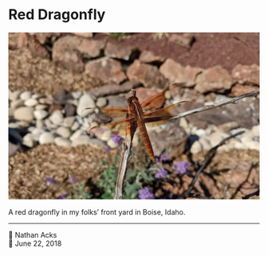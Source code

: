 # Red Dragonfly

![A large, red-orange dragonfly rests on a tree branch](assets/4f338d57ad90589e79f371e985c7584f.webp)

A red dragonfly in my folks’ front yard in Boise, Idaho.

- - - -

<span aria-hidden="true">👤</span> Nathan Acks  
<span aria-hidden="true">📅</span> June 22, 2018
